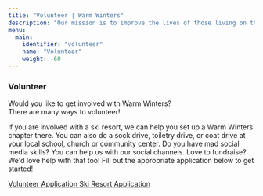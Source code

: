 ```yaml
---
title: "Volunteer | Warm Winters"
description: "Our mission is to improve the lives of those living on the streets through the power of youth."
menu:
  main:
    identifier: "volunteer"
    name: "Volunteer"
    weight: -60
---
```


<h3>Volunteer</h3>

<p class="intro-text">Would you like to get involved with Warm Winters?<br class="small-break"> There are many ways to volunteer!</p>

<p class="paragraph-text">If you are involved with a ski resort, we can help you set up a Warm Winters chapter there. You can also do a sock drive, toiletry drive, or coat drive at your local school, church  or community center. Do you have mad social media skills? You can help us with our social channels. Love to fundraise? We'd love help with that too! Fill out the appropriate application below to get started!</p>

<div class="inline-buttons">
  <a class="button" href="https://goo.gl/forms/aMghJPGpCynUbI4J2" target="_blank">Volunteer Application <i data-feather="external-link"></i></a>
  <a class="button" href="https://goo.gl/forms/53rsvFhL2qWRcJut2" target="_blank">Ski Resort Application <i data-feather="external-link"></i></a>
</div>
